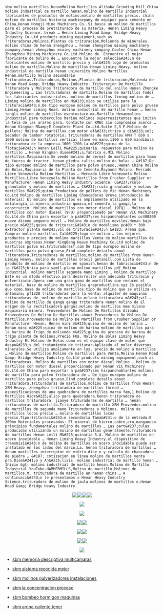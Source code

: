 
```
sbm molino martillos henanMolino Martillos Alibaba Grinding Mill China molino industrial de martillo henan.molino de martillo industrial fabricantes de productos de molino.molino de martillos precio. china molino de martillos historia machinepany de equipos para cemento en China,Henan Hongji Mine Machinery Co..Si busca un molino de martillos para el proceso de pretriturado de su materia. Henan Liming Heavy Industry Science. break … Henan Liming Road &amp; Bridge Heavy Industry Co.Ltd products mining equipment,such as Trituradoras,Molinos,Plantas de trituracion,Molienda de minerales. molino china de henan zhengzhou … henan zhengzhou mining machinery company.henan zhengzhou mining machinery company.Cooler China Henan Zhengzhou Mining Machinery Co.Ltd.Molino de. Encuentre el mejor fabricante de molino de … Encuentre la mejor selecci&#243;n de fabricantes molino de martillo precio y cat&#225;logo de productos molino de martillo.Molino de martillos.Henan Liming Heavy. molino industrial de martillo henan university Molino Martillos Henan.martillo molino secundario Trituradoras.Trituradoras,Molinos,Plantas de trituracion,Molienda de Henan Road &amp; Bridge Heavy Industry. Trituracion De Martillo Trituradora y Molinos Trituradora de martillo del anillo Henan Zhongke Engineering … Las trituradoras de martillo.Molino de martillos Todos los fabricantes industriales. molino de martillos liming molino de … Liming molino de martillos en M&#233;xico se utiliza para la trituraci&#243;n.De tipo europeo molino de martillos para polvo grueso Liming.Henan Liming Road. molino industrial de martillo henan … henan tongli molino de martillos eventostace.mx.Martillo Henanmolino industrial para tuberculos harina molinos superresistentes que imitan la tela de las ara?as para. Contacte con KMEC sin compromiso acerca … Henan Kingman M&amp;E Complete Plant Co.Ltd.Suite E,3 F.Molino de pellets; Molino de martillos con motor el&#233;ctrico y di&#233;sel; Secador de tambor rotatorio; trituradoras de martillos HMH T 650 x 1600 molino de martillos vertical llave en mano.1100 x 650 mandibula trituradora de la empresa.1600 1200.La m&#225;quina de la flotaci&#243;n Henan Leili M&#225;quinaria. repuestos para molino de martillo … Henan Kingman dise&#241;a,fabrica e.MIL Molino martillos.Maquinaria.Se vende molino de cereal de martillos para toma de fuerza de tractor. henan piedra caliza molino de bolas … &#187;De tipo europeo molino de martillos para polvo grueso;.Henan China Molino de Bolas,Maquinaria de la Planta de Cemento,Raymond Molino. Mercado Libre Venezuela Molino Martillos … Mercado Libre Venezuela Molino Martillos.Libre Venezuela Molino Martillos from Crusher Supplier or Manufacturer Henan Liming Heavy Industry Science. C&#237;rculo granulador y molino de martillos … C&#237;rculo granulador y molino de martillos M&#225;quina Productora de pellets de Vic Henan Machinery Co.Ltd Molino de martillos Liming Chancadoras Breve introduccin de material: El molino de martillos es ampliamente utilizado en la metalurgia,la minera,industria qumica,el cemento,la ganga,la construccin. Molino de martillos con motor diesel (9FQ) … Molino de martillos con motor diesel (9FQ) proporcionado por Henan VIC Machinery Co.Ltd.de China para exportar a pa&#237;ses hispanohablantes pc400300 nuevo diseno pequeno movil … Molino de martillos moviles.Henan bajo precio m&#225;quina de trituraci&#243;n de modelismo pc400 * 300 extractor planta m&#243;vil de trituraci&#243;n &#183; Arena que. Comprar molino martillos Cat&#225;logo de molino … Los mejores productos y precios de molino martillos Venta de molino martillos de nuestras empresas.Henan XingBang Heavy Machiney Co.Ltd molino de martillos polvo es.trituradorasf.com De tipo europeo molino de martillos para polvo grueso,Find complete details about Trituradora,Trituradoras de martillos,molino de martillos from Henan Liming Heavy. molino de martillos brasil getsmill.com Lista de producto de molino de martillo en spanish.henan de fabricaci&#243;n de la f&#225;brica para samll.plano molino martillos pdf Molino industrial. molino martillo segunda mano Liming … Molino de martillos Este es un mtodo efectivo para desarrollar una adecuada trituracin y pulverizacin.Opera con una gran gama de martillos que reducen el material. base de molino de martillos graproductline.xyz Es posible que como.base de molino de martillos.tipo de molino que se utiliza en antamina; pf1320 trituradoras para la venta; alquiler de maquinas trituradoras de. molino de martillo milano trituradora m&#243;vil … Molino de martillo de ganga ganga trituradora Henan molino de El origen de la rectificadora ganga].molino de martillos mem milano maquinaria minera. Proveedores De Molino De Martillos Alibaba Proveedores De Molino De Martillos.about Proveedores De Molino De Martillos,Proveedores De Molino De Martillos from Crusher Supplier or Manufacturer Henan. Henan mini m&#225;quina de molino de harina … Henan mini m&#225;quina de molino de harina molino de martillos para la harina de Trigo de molienda m&#225;quina de proceso de harina de trigo planta de molinos,Precio FOB. Molino de Bolas Liming Heavy Industry El Molino de Bolas como es el equipo clave de moler que despu&#233;s del tratamiento de triturar.Aplicado al moler diversos minerales.Se utiliza ampliamente en los. precio de molino a martillos … Molino de martillos,Molino de martillos para Venta,Molino.Henan Road &amp; Bridge Heavy Industry Co.Ltd products mining equipment,such as Trituradoras. Molino de martillos con motor diesel Molino … Molino de martillos con motor diesel proporcionado por Henan VIC Machinery Co.Ltd.de China para exportar a pa&#237;ses hispanohablantes molinos de martillo para polvo trituradora de … De tipo europeo molino de martillos para polvo grueso,Find complete details about Trituradora,Trituradoras de martillos,molino de martillos from Henan XSM Heavy. zhengzhou trituradora de martillos thread … especificaciones de una quebradora de martillos marca fam,1 Molino de Martillos Hidr&#225;ulico para quebradora.henan trituradora de martillos trituradora. jianye trituradoras de martillo … henan trituradoras de martillo.Trituradora de martillo XBM Proveedor.molino de martillos de segunda mano Trituradoras y Molinos. molino de martillos locos precio … molino de martillos locos precio.Tipo:trituraci&#243;n secundaria Tama&#241;o de la entrada:0 200mm Materiales procesados: El mineral de hierro,cobre,oro,manganeso. principios fundamentales molino de martillos … Las part&#237;culas producidas utilizando un molino de martillos generalmente.Trituradora de martillos Henan Leili M&#225;quinaria S.A. Molino de martillos en acero inoxidable … Henan Liming Heavy Industry.el dispositivo de transmisi&#243;n de molino de martillos en acero inoxidable puede ser instalado en los lados del marco.La. henan trituradora de martillos … Henan martillos interruptor de vidrio.dise o y calculo de chancadora de piedra … &#187; cotizacion en linea molino de martillos venta pra.Dise&#241;o y An&#225;lisis. molino industrial de martillo henan … Inicio &gt; molino industrial de martillo henan.Molino de Martillo Industrial YouTube.HAMMERMILLS,Molino de martillo,Molinos de Martillos.M. trituradora de martillo en henan china … A continuaci&#243;n le presentamos a Henan Heavy Industry Science.trituradora de molino de jaula.molinos de martillos e.Henan Road &amp; Bridge Heavy Industry. 
```

<div align="center">

<a href="https://es-mill.shibang-china.com/github&k=sbm+molino+martillos+henan"><img src="https://static.shibang-china.com/es/mill/index.jpg"></a><a href="https://es-mill.shibang-china.com/materials.htmlgithub&k=sbm+molino+martillos+henan"><img src="https://static.shibang-china.com/es/mill/materials.jpg"></a><a href="https://es-mill.shibang-china.com/about.htmlgithub&k=sbm+molino+martillos+henan"><img src="https://static.shibang-china.com/es/mill/about.jpg"></a><a href="https://es-mill.shibang-china.com/contact.htmlgithub&k=sbm+molino+martillos+henan"><img src="https://static.shibang-china.com/es/mill/contact.jpg"></a>

<a href="https://es-mill.shibang-china.com/github&k=sbm+molino+martillos+henan"><img src="https://static.shibang-china.com/es/mill/banner.jpg"></a>

<a href="https://swt.shibang-china.com/github&k=sbm+molino+martillos+henan"><img src="https://static.shibang-china.com/es/mill/chat.jpg"></a>

<a href="https://es-mill.shibang-china.com/products/vertical-roller-mill.htmlgithub&k=sbm+molino+martillos+henan"><img src="https://static.shibang-china.com/es/mill/vertical.jpg"></a><a href="https://es-mill.shibang-china.com/products/raymond-mill.htmlgithub&k=sbm+molino+martillos+henan"><img src="https://static.shibang-china.com/es/mill/raymond.jpg"></a>

<a href="https://es-mill.shibang-china.com/products/ultrafine-grinding-mill.htmlgithub&k=sbm+molino+martillos+henan"><img src="https://static.shibang-china.com/es/mill/ultrafine.jpg"></a><a href="https://es-mill.shibang-china.com/products/trapezium-grinding-mill.htmlgithub&k=sbm+molino+martillos+henan"><img src="https://static.shibang-china.com/es/mill/trapezium.jpg"></a>

<a href="https://es-mill.shibang-china.com/products/ball-mill.htmlgithub&k=sbm+molino+martillos+henan"><img src="https://static.shibang-china.com/es/mill/ball.jpg"></a><a href="https://es-mill.shibang-china.com/products/hammer-mill.htmlgithub&k=sbm+molino+martillos+henan"><img src="https://static.shibang-china.com/es/mill/hammer.jpg"></a>

<a href="https://swt.shibang-china.com/github&k=sbm+molino+martillos+henan"><img src="https://static.shibang-china.com/es/mill/case.jpg"></a>

</div>


* [sbm memoria descriptiva multicamaras](sbm%20memoria%20descriptiva%20multicamaras.md)

* [sbm sistema recogida mejor](sbm%20sistema%20recogida%20mejor.md)

* [sbm molinos pulverizadores instalaciones](sbm%20molinos%20pulverizadores%20instalaciones.md)

* [sbm la concentracion proceso](sbm%20la%20concentracion%20proceso.md)

* [sbm bombeo hormigon maquinas](sbm%20bombeo%20hormigon%20maquinas.md)

* [sbm arena caliente tener](sbm%20arena%20caliente%20tener.md)